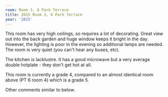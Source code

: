 ```yaml
---
room: Room 3, 6 Park Terrace
title: 2015 Room 3, 6 Park Terrace
year: '2015'
---
```


This room has very high ceilings, so requires a lot of decorating. Great view out into the back garden and huge window keeps it bright in the day. However, the lighting is poor in the evening so additional lamps are needed. The room is very quiet (you can't hear any buses, etc).

The kitchen is lacklustre. It has a good microwave but a very average double hotplate - they don't get hot at all. 

This room is currently a grade 4, compared to an almost identical room above (PT 6 room 4) which is a grade 5. 

Other comments similar to below.